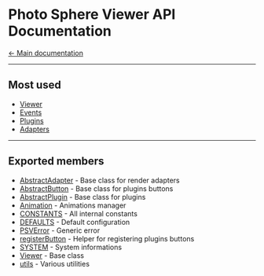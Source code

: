 # Photo Sphere Viewer API Documentation

[← Main documentation](..)

---

## Most used

- [Viewer](PSV.Viewer.html)
- [Events](PSV.html#.event:autorotate)
- [Plugins](PSV.plugins.html)
- [Adapters](PSV.adapters.html)

---

## Exported members

- [AbstractAdapter](PSV.adapters.AbstractAdapter.html) - Base class for render adapters
- [AbstractButton](PSV.buttons.AbstractButton.html) - Base class for plugins buttons
- [AbstractPlugin](PSV.plugins.AbstractPlugin.html) - Base class for plugins
- [Animation](PSV.Animation.html) - Animations manager
- [CONSTANTS](PSV.constants.html) - All internal constants
- [DEFAULTS](PSV.html#.DEFAULTS) - Default configuration
- [PSVError](PSV.PSVError.html) - Generic error
- [registerButton](PSV.html#.registerButton) - Helper for registering plugins buttons
- [SYSTEM](PSV.html#.SYSTEM) - System informations
- [Viewer](PSV.Viewer.html) - Base class
- [utils](PSV.utils.html) - Various utilities
